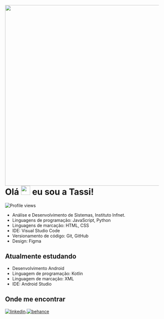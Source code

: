 <img align="right" height="590em" src="https://raw.githubusercontent.com/gist/tassianabenamor/aae76742c1bf092ebe0b9bd6af2f58f8/raw/0826976e8c2733ddc44a59a6c5ade4fb335d0d5c/githubcard.svg"/>
<h1 align="left">Olá <img src="https://raw.githubusercontent.com/kaueMarques/kaueMarques/master/hi.gif" height="30px"> eu sou a Tassi!</h1>
<p align="left"> <img src="https://komarev.com/ghpvc/?username=tassianabenamor&color=blueviolet" alt="Profile views" /> </p>

- Análise e Desenvolvimento de Sistemas, Instituto Infnet.
- Linguagens de programação: JavaScript, Python
- Linguagens de marcação: HTML, CSS
- IDE: Visual Studio Code
- Versionamento de código: Git, GitHub
- Design: Figma

## Atualmente estudando
- Desenvolvimento Android
- Linguagem de programação: Kotlin
- Linguagem de marcação: XML
- IDE: Android Studio

## Onde me encontrar
<p align="left">
  <a href="https://www.linkedin.com/in/tassiana-benamor/" target="_blank">
    <img align="center" src="https://img.shields.io/badge/-LinkedIn-05122A?style=flat&logo=linkedin" alt="linkedin"/>
  </a>
  <a href="https://www.behance.net/tassianabenamor" target="_blank">
    <img align="center" src="https://img.shields.io/badge/-Behance-05122A?style=flat&logo=behance" alt="behance"/>
  </a>
</p>
